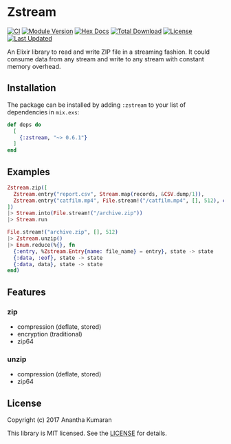 # Zstream

[![CI](https://github.com/ananthakumaran/zstream/workflows/.github/workflows/ci.yml/badge.svg)](https://github.com/ananthakumaran/zstream/actions?query=workflow%3A.github%2Fworkflows%2Fci.yml)
[![Module Version](https://img.shields.io/hexpm/v/zstream.svg)](https://hex.pm/packages/zstream)
[![Hex Docs](https://img.shields.io/badge/hex-docs-lightgreen.svg)](https://hexdocs.pm/zstream/)
[![Total Download](https://img.shields.io/hexpm/dt/zstream.svg)](https://hex.pm/packages/zstream)
[![License](https://img.shields.io/hexpm/l/zstream.svg)](https://github.com/ananthakumaran/zstream/blob/master/LICENSE)
[![Last Updated](https://img.shields.io/github/last-commit/ananthakumaran/zstream.svg)](https://github.com/ananthakumaran/zstream/commits/master)

An Elixir library to read and write ZIP file in a streaming
fashion. It could consume data from any stream and write to any stream
with constant memory overhead.

## Installation

The package can be installed by adding `:zstream` to your list of dependencies
in `mix.exs`:

```elixir
def deps do
  [
    {:zstream, "~> 0.6.1"}
  ]
end
```

## Examples

```elixir
Zstream.zip([
  Zstream.entry("report.csv", Stream.map(records, &CSV.dump/1)),
  Zstream.entry("catfilm.mp4", File.stream!("/catfilm.mp4", [], 512), coder: Zstream.Coder.Stored)
])
|> Stream.into(File.stream!("/archive.zip"))
|> Stream.run
```

```elixir
File.stream!("archive.zip", [], 512)
|> Zstream.unzip()
|> Enum.reduce(%{}, fn
  {:entry, %Zstream.Entry{name: file_name} = entry}, state -> state
  {:data, :eof}, state -> state
  {:data, data}, state -> state
end)
```

## Features

### zip

* compression (deflate, stored)
* encryption (traditional)
* zip64

### unzip

* compression (deflate, stored)
* zip64

## License

Copyright (c) 2017 Anantha Kumaran

This library is MIT licensed. See the [LICENSE](https://github.com/ananthakumaran/zstream/blob/master/LICENSE) for details.

